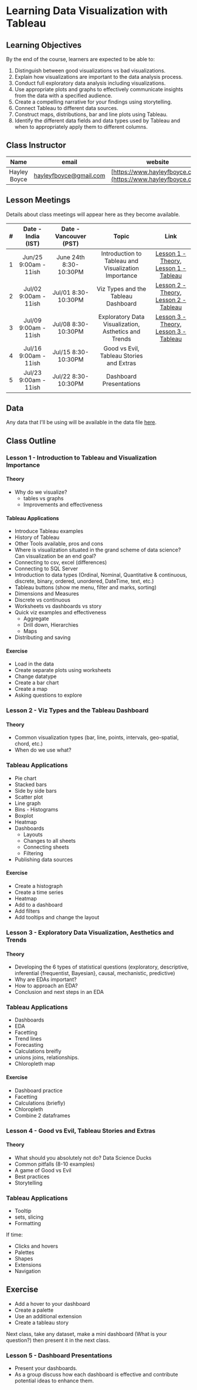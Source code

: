 # Learning Data Visualization with Tableau 

## Learning Objectives

By the end of the course, learners are expected to be able to:

1. Distinguish between good visualizations vs bad visualizations.
2. Explain how visualizations are important to the data analysis process. 
3. Conduct full exploratory data analysis including visualizations. 
4. Use appropriate plots and graphs to effectively communicate insights from the data with a specified audience.
5. Create a compelling narrative for your findings using storytelling.
6. Connect Tableau to different data sources.
7. Construct maps, distributions, bar and line plots using Tableau.
8. Identify the different data fields and data types used by Tableau and when to appropriately apply them to different columns.  

## Class Instructor 

| Name         |  email | website |
| :---:        | :---:  | :---:  | 
| Hayley Boyce | hayleyfboyce@gmail.com | [https://www.hayleyfboyce.com/](https://www.hayleyfboyce.com/)|

## Lesson Meetings

Details about class meetings will appear here as they become available.

|  #   | Date - India (IST) | Date - Vancouver (PST) | Topic | Link |
| :---: | :---: | :---: | :---: | :---:|
| 1  | Jun/25 9:00am - 11ish  |June 24th 8:30-10:30PM  | Introduction to Tableau and Visualization Importance | [Lesson 1 - Theory](https://hfboyce.github.io/tableau_course/lessons/lesson1.html), [Lesson 1 - Tableau](https://hfboyce.github.io/tableau_course/lessons/tableau1.html)|
| 2 | Jul/02 9:00am - 11ish  |Jul/01 8:30-10:30PM  | Viz Types and the Tableau Dashboard  | [Lesson 2 - Theory](https://hfboyce.github.io/tableau_course/lessons/lesson2.html), [Lesson 2 - Tableau](https://hfboyce.github.io/tableau_course/lessons/tableau2.html) | 
| 3 | Jul/09 9:00am - 11ish  |Jul/08 8:30-10:30PM  |  Exploratory Data Visualization, Asthetics and Trends | [Lesson 3 - Theory](https://hfboyce.github.io/tableau_course/lessons/lesson3.html), [Lesson 3 - Tableau](https://hfboyce.github.io/tableau_course/lessons/tableau3.html) | 
| 4 | Jul/16 9:00am - 11ish  |Jul/15 8:30-10:30PM  |  Good vs Evil, Tableau Stories and Extras  |  | 
| 5 | Jul/23 9:00am - 11ish  |Jul/22 8:30-10:30PM  |  Dashboard Presentations | |


## Data

Any data that I'll be using will be available in the data file [here](https://drive.google.com/drive/folders/1IP1Vs8bJnGElKfqZ8VkNlLVX-VXJZfaV).



## Class Outline

### Lesson 1 - Introduction to Tableau and Visualization Importance
#### Theory 
- Why do we visualize?  
    - tables vs graphs
    - Improvements and effectiveness

#### Tableau Applications 
- Introduce Tableau examples
- History of Tableau
- Other Tools available, pros and cons
- Where is visualization situated in the grand scheme of data science? Can visualization be an end goal?
- Connecting to csv, excel (differences)
- Connecting to SQL Server
- Introduction to data types (Ordinal, Nominal, Quantitative & continuous, discrete, binary, ordered, unordered, DateTime, text, etc.)
- Tableau buttons (show me menu, filter and marks, sorting)
- Dimensions and Measures
- Discrete vs continuous
- Worksheets vs dashboards vs story
- Quick viz examples and effectiveness 
    - Aggregate
    - Drill down, Hierarchies 
    - Maps
- Distributing and saving

#### Exercise 

- Load in the data 
- Create separate plots using worksheets 
- Change datatype
- Create a bar chart 
- Create a map
- Asking questions to explore

### Lesson 2 - Viz Types and the Tableau Dashboard

#### Theory 

- Common visualization types (bar, line, points, intervals, geo-spatial, chord, etc.)
- When do we use what?

### Tableau Applications 

- Pie chart
- Stacked bars 
- Side by side bars 
- Scatter plot 
- Line graph
- Bins - Histograms
- Boxplot
- Heatmap
- Dashboards
    - Layouts 
    - Changes to all sheets 
    - Connecting sheets 
    - Filtering 
- Publishing data sources

#### Exercise 

- Create a histograph
- Create a time series
- Heatmap 
- Add to a dashboard
- Add filters 
- Add tooltips and change the layout


### Lesson 3 - Exploratory Data Visualization, Aesthetics and Trends

#### Theory 

- Developing the 6 types of statistical questions (exploratory, descriptive, inferential {frequentist, Bayesian}, causal, mechanistic, predictive)
- Why are EDAs important?
- How to approach an EDA?
- Conclusion and next steps in an EDA  

### Tableau Applications 

- Dashboards 
- EDA
- Facetting
- Trend lines
- Forecasting 
- Calculations breifly
- unions joins, relationships.
- Chloropleth map 

#### Exercise

- Dashboard practice
- Facetting
- Calculations (briefly)
- Chloropleth
- Combine 2 dataframes

### Lesson 4 - Good vs Evil, Tableau Stories and Extras

#### Theory 

- What should you absolutely not do? Data Science Ducks
- Common pitfalls (8-10 examples)
- A game of Good vs Evil
- Best practices
- Storytelling 

### Tableau Applications 

- Tooltip
- sets, slicing
- Formatting

If time:

- Clicks and hovers  
- Palettes 
- Shapes
- Extensions  
- Navigation


## Exercise 
- Add a hover to your dashboard
- Create a palette 
- Use an additional extension 
- Create a tableau story 

Next class, take any dataset, make a mini dashboard (What is your question?) then present it in the next class. 

### Lesson 5 - Dashboard Presentations

- Present your dashboards.
- As a group discuss how each dashboard is effective and contribute potential ideas to enhance them.  
